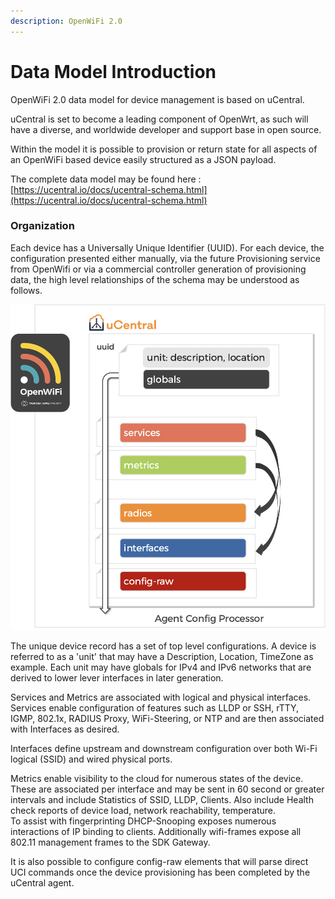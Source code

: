 ```yaml
---
description: OpenWiFi 2.0
---
```


# Data Model Introduction

OpenWiFi 2.0 data model for device management is based on uCentral. 

uCentral is set to become a leading component of OpenWrt, as such will have a diverse, and worldwide developer and support base in open source. 

Within the model it is possible to provision or return state for all aspects of an OpenWiFi based device easily structured as a JSON payload. 

The complete data model may be found here : [https://ucentral.io/docs/ucentral-schema.html](https://ucentral.io/docs/ucentral-schema.html) 

### Organization

Each device has a Universally Unique Identifier \(UUID\). For each device, the configuration presented either manually, via the future Provisioning service from OpenWifi or via a commercial controller generation of provisioning data, the high level relationships of the schema may be understood as follows.

![uCentral Agent Schema Processing](../.gitbook/assets/image%20%2837%29.png)

  
The unique device record has a set of top level configurations. A device is referred to as a 'unit' that may have a Description, Location, TimeZone as example.  Each unit may have globals for IPv4 and IPv6 networks that are derived to lower lever interfaces in later generation.   
  
Services and Metrics are associated with logical and physical interfaces. Services enable configuration of features such as LLDP or SSH, rTTY, IGMP, 802.1x, RADIUS Proxy, WiFi-Steering, or NTP and are then associated with Interfaces as desired.   
  
Interfaces define upstream and downstream configuration over both Wi-Fi logical \(SSID\) and wired physical ports. 

Metrics enable visibility to the cloud for numerous states of the device. These are associated per interface and may be sent in 60 second or greater intervals and include Statistics of SSID, LLDP, Clients. Also include Health check reports of device load, network reachability, temperature.   
To assist with fingerprinting DHCP-Snooping exposes numerous interactions of IP binding to clients. Additionally wifi-frames expose all 802.11 management frames to the SDK Gateway. 

It is also possible to configure config-raw elements that will parse direct UCI commands once the device provisioning has been completed by the uCentral agent. 

